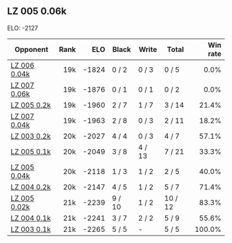 ## LZ 005 0.06k ##

ELO: -2127

Opponent | Rank | ELO | Black | Write | Total | Win rate
---------|-----:|----:|-------|-------|-------|-------:
[LZ 006 0.04k](LZ%20006%200.04k.md) | 19k | -1824 | 0 / 2 | 0 / 3 | 0 / 5 | 0.0%
[LZ 007 0.06k](LZ%20007%200.06k.md) | 19k | -1876 | 0 / 1 | 0 / 1 | 0 / 2 | 0.0%
[LZ 005 0.2k](LZ%20005%200.2k.md) | 19k | -1960 | 2 / 7 | 1 / 7 | 3 / 14 | 21.4%
[LZ 007 0.04k](LZ%20007%200.04k.md) | 19k | -1963 | 2 / 8 | 0 / 3 | 2 / 11 | 18.2%
[LZ 003 0.2k](LZ%20003%200.2k.md) | 20k | -2027 | 4 / 4 | 0 / 3 | 4 / 7 | 57.1%
[LZ 005 0.1k](LZ%20005%200.1k.md) | 20k | -2049 | 3 / 8 | 4 / 13 | 7 / 21 | 33.3%
[LZ 005 0.04k](LZ%20005%200.04k.md) | 20k | -2118 | 1 / 3 | 1 / 2 | 2 / 5 | 40.0%
[LZ 004 0.2k](LZ%20004%200.2k.md) | 20k | -2147 | 4 / 5 | 1 / 2 | 5 / 7 | 71.4%
[LZ 005 0.02k](LZ%20005%200.02k.md) | 21k | -2239 | 9 / 10 | 1 / 2 | 10 / 12 | 83.3%
[LZ 004 0.1k](LZ%20004%200.1k.md) | 21k | -2241 | 3 / 7 | 2 / 2 | 5 / 9 | 55.6%
[LZ 003 0.1k](LZ%20003%200.1k.md) | 21k | -2265 | 5 / 5 | - | 5 / 5 | 100.0%
